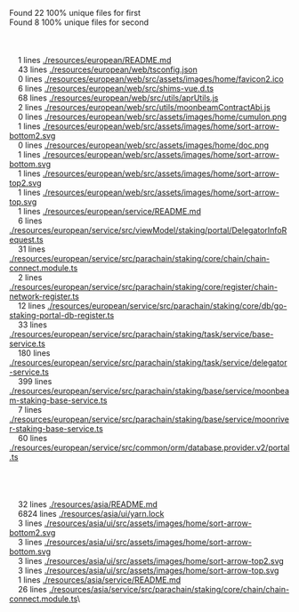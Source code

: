 Found 22 100% unique files for first\
Found 8 100% unique files for second<br/><br/><br/><br/>
&nbsp;&nbsp;&nbsp;&nbsp;1 lines 		 [./resources/european/README.md](.././resources/european/README.md)\
&nbsp;&nbsp;&nbsp;&nbsp;43 lines 		 [./resources/european/web/tsconfig.json](.././resources/european/web/tsconfig.json)\
&nbsp;&nbsp;&nbsp;&nbsp;0 lines 		 [./resources/european/web/src/assets/images/home/favicon2.ico](.././resources/european/web/src/assets/images/home/favicon2.ico)\
&nbsp;&nbsp;&nbsp;&nbsp;6 lines 		 [./resources/european/web/src/shims-vue.d.ts](.././resources/european/web/src/shims-vue.d.ts)\
&nbsp;&nbsp;&nbsp;&nbsp;68 lines 		 [./resources/european/web/src/utils/aprUtils.js](.././resources/european/web/src/utils/aprUtils.js)\
&nbsp;&nbsp;&nbsp;&nbsp;2 lines 		 [./resources/european/web/src/utils/moonbeamContractAbi.js](.././resources/european/web/src/utils/moonbeamContractAbi.js)\
&nbsp;&nbsp;&nbsp;&nbsp;0 lines 		 [./resources/european/web/src/assets/images/home/cumulon.png](.././resources/european/web/src/assets/images/home/cumulon.png)\
&nbsp;&nbsp;&nbsp;&nbsp;1 lines 		 [./resources/european/web/src/assets/images/home/sort-arrow-bottom2.svg](.././resources/european/web/src/assets/images/home/sort-arrow-bottom2.svg)\
&nbsp;&nbsp;&nbsp;&nbsp;0 lines 		 [./resources/european/web/src/assets/images/home/doc.png](.././resources/european/web/src/assets/images/home/doc.png)\
&nbsp;&nbsp;&nbsp;&nbsp;1 lines 		 [./resources/european/web/src/assets/images/home/sort-arrow-bottom.svg](.././resources/european/web/src/assets/images/home/sort-arrow-bottom.svg)\
&nbsp;&nbsp;&nbsp;&nbsp;1 lines 		 [./resources/european/web/src/assets/images/home/sort-arrow-top2.svg](.././resources/european/web/src/assets/images/home/sort-arrow-top2.svg)\
&nbsp;&nbsp;&nbsp;&nbsp;1 lines 		 [./resources/european/web/src/assets/images/home/sort-arrow-top.svg](.././resources/european/web/src/assets/images/home/sort-arrow-top.svg)\
&nbsp;&nbsp;&nbsp;&nbsp;1 lines 		 [./resources/european/service/README.md](.././resources/european/service/README.md)\
&nbsp;&nbsp;&nbsp;&nbsp;6 lines 		 [./resources/european/service/src/viewModel/staking/portal/DelegatorInfoRequest.ts](.././resources/european/service/src/viewModel/staking/portal/DelegatorInfoRequest.ts)\
&nbsp;&nbsp;&nbsp;&nbsp;31 lines 		 [./resources/european/service/src/parachain/staking/core/chain/chain-connect.module.ts](.././resources/european/service/src/parachain/staking/core/chain/chain-connect.module.ts)\
&nbsp;&nbsp;&nbsp;&nbsp;2 lines 		 [./resources/european/service/src/parachain/staking/core/register/chain-network-register.ts](.././resources/european/service/src/parachain/staking/core/register/chain-network-register.ts)\
&nbsp;&nbsp;&nbsp;&nbsp;12 lines 		 [./resources/european/service/src/parachain/staking/core/db/go-staking-portal-db-register.ts](.././resources/european/service/src/parachain/staking/core/db/go-staking-portal-db-register.ts)\
&nbsp;&nbsp;&nbsp;&nbsp;33 lines 		 [./resources/european/service/src/parachain/staking/task/service/base-service.ts](.././resources/european/service/src/parachain/staking/task/service/base-service.ts)\
&nbsp;&nbsp;&nbsp;&nbsp;180 lines 		 [./resources/european/service/src/parachain/staking/task/service/delegator-service.ts](.././resources/european/service/src/parachain/staking/task/service/delegator-service.ts)\
&nbsp;&nbsp;&nbsp;&nbsp;399 lines 		 [./resources/european/service/src/parachain/staking/base/service/moonbeam-staking-base-service.ts](.././resources/european/service/src/parachain/staking/base/service/moonbeam-staking-base-service.ts)\
&nbsp;&nbsp;&nbsp;&nbsp;7 lines 		 [./resources/european/service/src/parachain/staking/base/service/moonriver-staking-base-service.ts](.././resources/european/service/src/parachain/staking/base/service/moonriver-staking-base-service.ts)\
&nbsp;&nbsp;&nbsp;&nbsp;60 lines 		 [./resources/european/service/src/common/orm/database.provider.v2/portal.ts](.././resources/european/service/src/common/orm/database.provider.v2/portal.ts)\
<br/><br/><br/><br/>
&nbsp;&nbsp;&nbsp;&nbsp;32 lines 		 [./resources/asia/README.md](.././resources/asia/README.md)\
&nbsp;&nbsp;&nbsp;&nbsp;6824 lines 		 [./resources/asia/ui/yarn.lock](.././resources/asia/ui/yarn.lock)\
&nbsp;&nbsp;&nbsp;&nbsp;3 lines 		 [./resources/asia/ui/src/assets/images/home/sort-arrow-bottom2.svg](.././resources/asia/ui/src/assets/images/home/sort-arrow-bottom2.svg)\
&nbsp;&nbsp;&nbsp;&nbsp;3 lines 		 [./resources/asia/ui/src/assets/images/home/sort-arrow-bottom.svg](.././resources/asia/ui/src/assets/images/home/sort-arrow-bottom.svg)\
&nbsp;&nbsp;&nbsp;&nbsp;3 lines 		 [./resources/asia/ui/src/assets/images/home/sort-arrow-top2.svg](.././resources/asia/ui/src/assets/images/home/sort-arrow-top2.svg)\
&nbsp;&nbsp;&nbsp;&nbsp;3 lines 		 [./resources/asia/ui/src/assets/images/home/sort-arrow-top.svg](.././resources/asia/ui/src/assets/images/home/sort-arrow-top.svg)\
&nbsp;&nbsp;&nbsp;&nbsp;1 lines 		 [./resources/asia/service/README.md](.././resources/asia/service/README.md)\
&nbsp;&nbsp;&nbsp;&nbsp;26 lines 		 [./resources/asia/service/src/parachain/staking/core/chain/chain-connect.module.ts](.././resources/asia/service/src/parachain/staking/core/chain/chain-connect.module.ts)\
